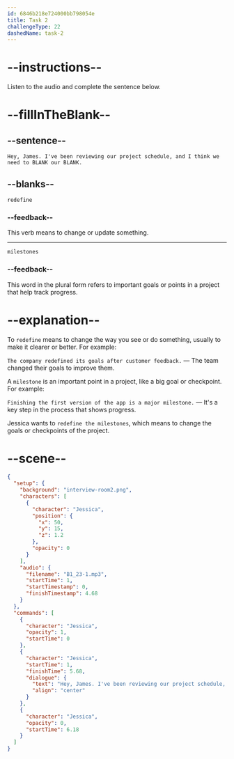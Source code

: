 ```yaml
---
id: 6846b218e724000bb798054e
title: Task 2
challengeType: 22
dashedName: task-2
---
```


<!-- (audio) Jessica: Hey, James. I've been reviewing our project schedule, and I think we need to redefine our milestones. -->

# --instructions--

Listen to the audio and complete the sentence below.

# --fillInTheBlank--

## --sentence--

`Hey, James. I've been reviewing our project schedule, and I think we need to BLANK our BLANK.`

## --blanks--

`redefine`

### --feedback--

This verb means to change or update something.

---

`milestones`

### --feedback--

This word in the plural form refers to important goals or points in a project that help track progress.

# --explanation--

To `redefine` means to change the way you see or do something, usually to make it clearer or better. For example:

`The company redefined its goals after customer feedback.` — The team changed their goals to improve them.

A `milestone` is an important point in a project, like a big goal or checkpoint. For example:

`Finishing the first version of the app is a major milestone.` — It's a key step in the process that shows progress.

Jessica wants to `redefine the milestones`, which means to change the goals or checkpoints of the project.

# --scene--

```json
{
  "setup": {
    "background": "interview-room2.png",
    "characters": [
      {
        "character": "Jessica",
        "position": {
          "x": 50,
          "y": 15,
          "z": 1.2
        },
        "opacity": 0
      }
    ],
    "audio": {
      "filename": "B1_23-1.mp3",
      "startTime": 1,
      "startTimestamp": 0,
      "finishTimestamp": 4.68
    }
  },
  "commands": [
    {
      "character": "Jessica",
      "opacity": 1,
      "startTime": 0
    },
    {
      "character": "Jessica",
      "startTime": 1,
      "finishTime": 5.68,
      "dialogue": {
        "text": "Hey, James. I've been reviewing our project schedule, and I think we need to redefine our milestones.",
        "align": "center"
      }
    },
    {
      "character": "Jessica",
      "opacity": 0,
      "startTime": 6.18
    }
  ]
}
```

